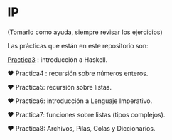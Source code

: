 # IP
(Tomarlo como ayuda, siempre revisar los ejercicios)

Las prácticas que están en este repositorio son:

[Practica3](https://github.com/agustinacf/IntroduccionALaProgramacion/tree/17a09a6f4447814807467533e21264f00112672d/Practica3) : introducción a Haskell.

  ♥ Practica4 : recursión sobre números enteros.

  ♥ Practica5: recursión sobre listas.

  ♥ Practica6: introducción a Lenguaje Imperativo.

  ♥ Practica7: funciones sobre listas (tipos complejos).

  ♥ Practica8: Archivos, Pilas, Colas y Diccionarios.
